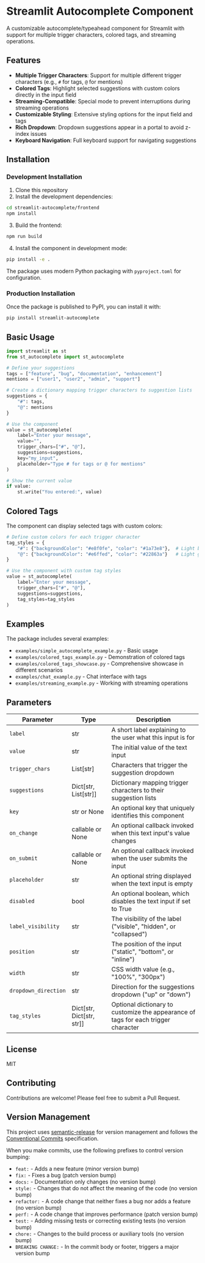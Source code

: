 # Streamlit Autocomplete Component

A customizable autocomplete/typeahead component for Streamlit with support for multiple trigger characters, colored tags, and streaming operations.

## Features

- **Multiple Trigger Characters**: Support for multiple different trigger characters (e.g., `#` for tags, `@` for mentions)
- **Colored Tags**: Highlight selected suggestions with custom colors directly in the input field
- **Streaming-Compatible**: Special mode to prevent interruptions during streaming operations
- **Customizable Styling**: Extensive styling options for the input field and tags
- **Rich Dropdown**: Dropdown suggestions appear in a portal to avoid z-index issues
- **Keyboard Navigation**: Full keyboard support for navigating suggestions

## Installation

### Development Installation

1. Clone this repository
2. Install the development dependencies:

```bash
cd streamlit-autocomplete/frontend
npm install
```

3. Build the frontend:

```bash
npm run build
```

4. Install the component in development mode:

```bash
pip install -e .
```

The package uses modern Python packaging with `pyproject.toml` for configuration.

### Production Installation

Once the package is published to PyPI, you can install it with:

```bash
pip install streamlit-autocomplete
```

## Basic Usage

```python
import streamlit as st
from st_autocomplete import st_autocomplete

# Define your suggestions
tags = ["feature", "bug", "documentation", "enhancement"]
mentions = ["user1", "user2", "admin", "support"]

# Create a dictionary mapping trigger characters to suggestion lists
suggestions = {
    "#": tags,
    "@": mentions
}

# Use the component
value = st_autocomplete(
    label="Enter your message",
    value="",
    trigger_chars=["#", "@"],
    suggestions=suggestions,
    key="my_input",
    placeholder="Type # for tags or @ for mentions"
)

# Show the current value
if value:
    st.write("You entered:", value)
```

## Colored Tags

The component can display selected tags with custom colors:

```python
# Define custom colors for each trigger character
tag_styles = {
    "#": {"backgroundColor": "#e8f0fe", "color": "#1a73e8"},  # Light blue
    "@": {"backgroundColor": "#e6ffed", "color": "#22863a"}   # Light green
}

# Use the component with custom tag styles
value = st_autocomplete(
    label="Enter your message",
    trigger_chars=["#", "@"],
    suggestions=suggestions,
    tag_styles=tag_styles
)
```

## Examples

The package includes several examples:

- `examples/simple_autocomplete_example.py` - Basic usage
- `examples/colored_tags_example.py` - Demonstration of colored tags
- `examples/colored_tags_showcase.py` - Comprehensive showcase in different scenarios
- `examples/chat_example.py` - Chat interface with tags
- `examples/streaming_example.py` - Working with streaming operations

## Parameters

| Parameter | Type | Description |
|-----------|------|-------------|
| `label` | str | A short label explaining to the user what this input is for |
| `value` | str | The initial value of the text input |
| `trigger_chars` | List[str] | Characters that trigger the suggestion dropdown |
| `suggestions` | Dict[str, List[str]] | Dictionary mapping trigger characters to their suggestion lists |
| `key` | str or None | An optional key that uniquely identifies this component |
| `on_change` | callable or None | An optional callback invoked when this text input's value changes |
| `on_submit` | callable or None | An optional callback invoked when the user submits the input |
| `placeholder` | str | An optional string displayed when the text input is empty |
| `disabled` | bool | An optional boolean, which disables the text input if set to True |
| `label_visibility` | str | The visibility of the label ("visible", "hidden", or "collapsed") |
| `position` | str | The position of the input ("static", "bottom", or "inline") |
| `width` | str | CSS width value (e.g., "100%", "300px") |
| `dropdown_direction` | str | Direction for the suggestions dropdown ("up" or "down") |
| `tag_styles` | Dict[str, Dict[str, str]] | Optional dictionary to customize the appearance of tags for each trigger character |

## License

MIT

## Contributing

Contributions are welcome! Please feel free to submit a Pull Request.

## Version Management

This project uses [semantic-release](https://github.com/semantic-release/semantic-release) for version management and follows the [Conventional Commits](https://www.conventionalcommits.org/) specification.

When you make commits, use the following prefixes to control version bumping:
- `feat:` - Adds a new feature (minor version bump)
- `fix:` - Fixes a bug (patch version bump)
- `docs:` - Documentation only changes (no version bump)
- `style:` - Changes that do not affect the meaning of the code (no version bump)
- `refactor:` - A code change that neither fixes a bug nor adds a feature (no version bump)
- `perf:` - A code change that improves performance (patch version bump)
- `test:` - Adding missing tests or correcting existing tests (no version bump)
- `chore:` - Changes to the build process or auxiliary tools (no version bump)
- `BREAKING CHANGE:` - In the commit body or footer, triggers a major version bump
